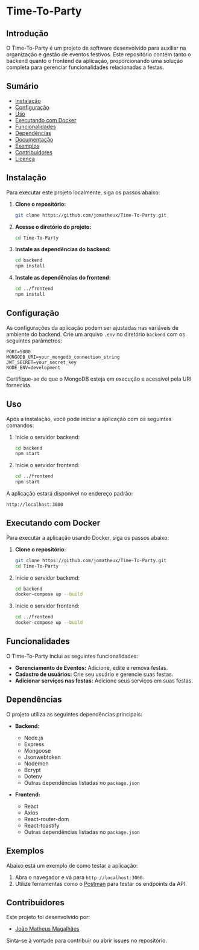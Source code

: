 
# Time-To-Party

## Introdução

O Time-To-Party é um projeto de software desenvolvido para auxiliar na organização e gestão de eventos festivos. Este repositório contém tanto o backend quanto o frontend da aplicação, proporcionando uma solução completa para gerenciar funcionalidades relacionadas a festas.

## Sumário

- [Instalação](#instalação)
- [Configuração](#configuração)
- [Uso](#uso)
- [Executando com Docker](#executandocomdocker)
- [Funcionalidades](#funcionalidades)
- [Dependências](#dependências)
- [Documentação](#documentação)
- [Exemplos](#exemplos)
- [Contribuidores](#contribuidores)
- [Licença](#licença)

## Instalação

Para executar este projeto localmente, siga os passos abaixo:

1. **Clone o repositório:**

   ```bash
   git clone https://github.com/jomatheux/Time-To-Party.git
   ```

2. **Acesse o diretório do projeto:**

   ```bash
   cd Time-To-Party
   ```

3. **Instale as dependências do backend:**

   ```bash
   cd backend
   npm install
   ```

4. **Instale as dependências do frontend:**

   ```bash
   cd ../frontend
   npm install
   ```
## Configuração

As configurações da aplicação podem ser ajustadas nas variáveis de ambiente do backend. Crie um arquivo `.env` no diretório `backend` com os seguintes parâmetros:

```env
PORT=5000
MONGODB_URI=your_mongodb_connection_string
JWT_SECRET=your_secret_key
NODE_ENV=development
```

Certifique-se de que o MongoDB esteja em execução e acessível pela URI fornecida.

## Uso

Após a instalação, você pode iniciar a aplicação com os seguintes comandos:

1. Inicie o servidor backend:

   ```bash
   cd backend
   npm start
   ```

2. Inicie o servidor frontend:

   ```bash
   cd ../frontend
   npm start
   ```

A aplicação estará disponível no endereço padrão:

```
http://localhost:3000
```
## Executando com Docker

Para executar a aplicação usando Docker, siga os passos abaixo:

1. **Clone o repositório:**

   ```bash
   git clone https://github.com/jomatheux/Time-To-Party.git
   cd Time-To-Party
   ```
2. Inicie o servidor backend:

   ```bash
   cd backend
   docker-compose up --build
   ```

2. Inicie o servidor frontend:

   ```bash
   cd ../frontend
   docker-compose up --build
   ```

## Funcionalidades

O Time-To-Party inclui as seguintes funcionalidades:

- **Gerenciamento de Eventos:** Adicione, edite e remova festas.
- **Cadastro de usuários:** Crie seu usuário e gerencie suas festas.
- **Adicionar serviços nas festas:** Adicione seus serviços em suas festas.
## Dependências

O projeto utiliza as seguintes dependências principais:

- **Backend:**
  - Node.js
  - Express
  - Mongoose
  - Jsonwebtoken
  - Nodemon
  - Bcrypt
  - Dotenv
  - Outras dependências listadas no `package.json`

- **Frontend:**
  - React
  - Axios
  - React-router-dom
  - React-toastify
  - Outras dependências listadas no `package.json`

## Exemplos

Abaixo está um exemplo de como testar a aplicação:

1. Abra o navegador e vá para `http://localhost:3000`.
2. Utilize ferramentas como o [Postman](https://www.postman.com/) para testar os endpoints da API.

## Contribuidores

Este projeto foi desenvolvido por:

- [João Matheus Magalhães](https://www.linkedin.com/in/joão-matheus-magalhães-692074297)

Sinta-se à vontade para contribuir ou abrir issues no repositório.

